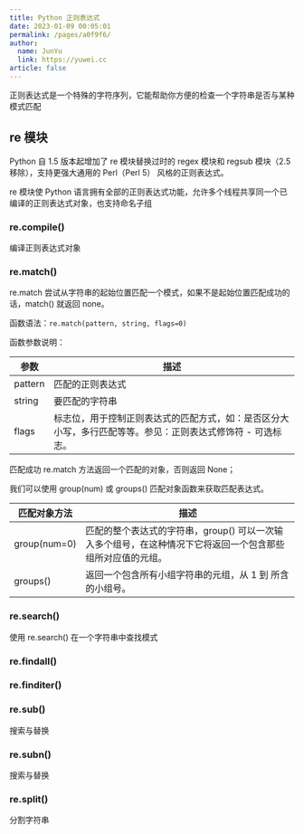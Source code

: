 ```yaml
---
title: Python 正则表达式
date: 2023-01-09 00:05:01
permalink: /pages/a0f9f6/
author: 
  name: JunYu
  link: https://yuwei.cc
article: false
---
```

正则表达式是一个特殊的字符序列，它能帮助你方便的检查一个字符串是否与某种模式匹配
## re 模块
Python 自 1.5 版本起增加了 re 模块替换过时的 regex 模块和 regsub 模块（2.5 移除），支持更强大通用的 Perl（Perl 5） 风格的正则表达式。

re 模块使 Python 语言拥有全部的正则表达式功能，允许多个线程共享同一个已编译的正则表达式对象，也支持命名子组
### re.compile()
编译正则表达式对象
### re.match()
re.match 尝试从字符串的起始位置匹配一个模式，如果不是起始位置匹配成功的话，match() 就返回 none。

函数语法：`re.match(pattern, string, flags=0)`

函数参数说明：

| 参数 | 描述 |
| --- | --- |
| pattern | 匹配的正则表达式 |
| string | 要匹配的字符串 |
| flags | 标志位，用于控制正则表达式的匹配方式，如：是否区分大小写，多行匹配等等。参见：正则表达式修饰符 - 可选标志。 |

匹配成功 re.match 方法返回一个匹配的对象，否则返回 None；

我们可以使用 group(num) 或 groups() 匹配对象函数来获取匹配表达式。

| 匹配对象方法 | 描述 |
| --- | --- |
| group(num=0) | 匹配的整个表达式的字符串，group() 可以一次输入多个组号，在这种情况下它将返回一个包含那些组所对应值的元组。 |
| groups() | 返回一个包含所有小组字符串的元组，从 1 到 所含的小组号。 |
### re.search()
使用 re.search() 在一个字符串中查找模式
### re.findall()
### re.finditer() 
### re.sub()
搜索与替换
### re.subn()
搜索与替换
### re.split()
分割字符串